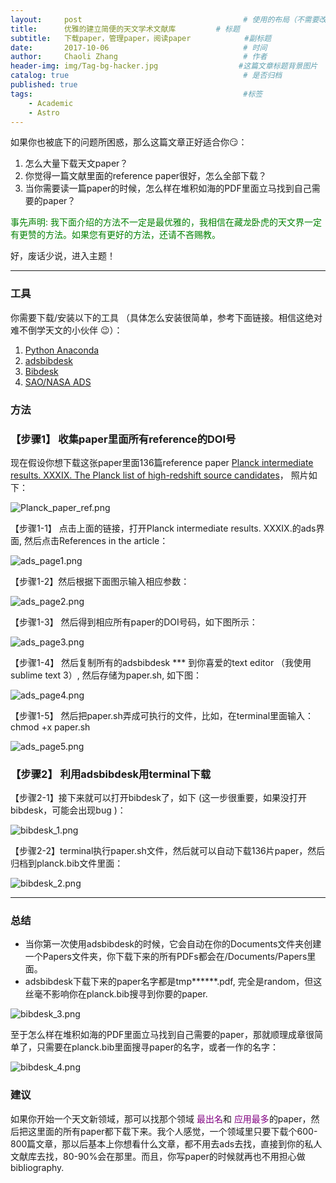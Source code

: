 ```yaml
---
layout:     post                                    # 使用的布局（不需要改）
title:      优雅的建立简便的天文学术文献库         # 标题
subtitle:   下载paper，管理paper，阅读paper            #副标题
date:       2017-10-06                              # 时间
author:     Chaoli Zhang                            # 作者
header-img: img/Tag-bg-hacker.jpg                  #这篇文章标题背景图片
catalog: true                                       # 是否归档
published: true
tags:                                               #标签
    - Academic
    - Astro
---
```


如果你也被底下的问题所困惑，那么这篇文章正好适合你😏：

1. 怎么大量下载天文paper？
2. 你觉得一篇文献里面的reference paper很好，怎么全部下载？
3. 当你需要读一篇paper的时候，怎么样在堆积如海的PDF里面立马找到自己需要的paper？

<span style="color:green"> 事先声明: 我下面介绍的方法不一定是最优雅的，我相信在藏龙卧虎的天文界一定有更赞的方法。如果您有更好的方法，还请不吝赐教。</span>

好，废话少说，进入主题！

---
### 工具

你需要下载/安装以下的工具 （具体怎么安装很简单，参考下面链接。相信这绝对难不倒学天文的小伙伴 😉）：

1. [Python Anaconda](https://www.anaconda.com/download/#download)
2. [adsbibdesk](http://blog.jonathansick.ca/)
3. [Bibdesk](http://bibdesk.sourceforge.net/)
4. [SAO/NASA ADS ](http://adsabs.harvard.edu/abstract_service.html)

### 方法

### 【步骤1】 收集paper里面所有reference的DOI号



现在假设你想下载这张paper里面136篇reference paper [Planck intermediate results. XXXIX. The Planck list of high-redshift source candidates](http://adsabs.harvard.edu/abs/2016A%26A...596A.100P)， 照片如下：

![Planck_paper_ref.png](/img/paper_downld/paper_ref.png "Planck_paper_ref.png")



【步骤1-1】 点击上面的链接，打开Planck intermediate results. XXXIX.的ads界面, 然后点击References in the article：

![ads_page1.png](/img/paper_downld/ads_page1.png "ads_page1.png")

【步骤1-2】然后根据下面图示输入相应参数：

![ads_page2.png](/img/paper_downld/ads_page2.png "ads_page2.png")

【步骤1-3】 然后得到相应所有paper的DOI号码，如下图所示：

![ads_page3.png](/img/paper_downld/ads_page3.png "ads_page3.png")

【步骤1-4】 然后复制所有的adsbibdesk *** 到你喜爱的text editor （我使用sublime text 3）, 然后存储为paper.sh, 如下图：

![ads_page4.png](/img/paper_downld/ads_page4.png "ads_page4.png")

【步骤1-5】 然后把paper.sh弄成可执行的文件，比如，在terminal里面输入：chmod +x paper.sh

![ads_page5.png](/img/paper_downld/ads_page5.png "ads_page5.png")

### 【步骤2】 利用adsbibdesk用terminal下载

【步骤2-1】接下来就可以打开bibdesk了，如下 (这一步很重要，如果没打开bibdesk，可能会出现bug )：

![bibdesk_1.png](/img/paper_downld/bibdesk_1.png "bibdesk_1.png")

【步骤2-2】terminal执行paper.sh文件，然后就可以自动下载136片paper，然后归档到planck.bib文件里面：

![bibdesk_2.png](/img/paper_downld/bibdesk_2.png "bibdesk_2.png")

---

### 总结

- 当你第一次使用adsbibdesk的时候，它会自动在你的Documents文件夹创建一个Papers文件夹，你下载下来的所有PDFs都会在/Documents/Papers里面。
- adsbibdesk下载下来的paper名字都是tmp******.pdf, 完全是random，但这丝毫不影响你在planck.bib搜寻到你要的paper.

![bibdesk_3.png](/img/paper_downld/bibdesk_3.png "bibdesk_3.png")


至于怎么样在堆积如海的PDF里面立马找到自己需要的paper，那就顺理成章很简单了，只需要在planck.bib里面搜寻paper的名字，或者一作的名字：

![bibdesk_4.png](/img/paper_downld/bibdesk_4.png "bibdesk_4.png")

### 建议

如果你开始一个天文新领域，那可以找那个领域<span style="color: purple"> 最出名</span>和<span style="color: purple"> 应用最多</span>的paper，然后把这里面的所有paper都下载下来。我个人感觉，一个领域里只要下载个600-800篇文章，那以后基本上你想看什么文章，都不用去ads去找，直接到你的私人文献库去找，80-90%会在那里。而且，你写paper的时候就再也不用担心做bibliography.










